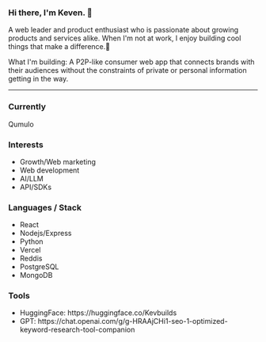  ### Hi there, I'm Keven. 👋
<p>A web leader and product enthusiast who is passionate about growing products and services alike. When I'm not at work, I enjoy building cool things that make a difference.🚀</p>
<p>What I'm building: A P2P-like consumer web app that connects brands with their audiences without the constraints of private or personal information getting in the way.</p>

<hr></hr>

### Currently
<p>Qumulo</p>

### Interests
<p><ul>
<li>Growth/Web marketing</li>
<li>Web development</li>
<li>AI/LLM</li>
<li>API/SDKs</li>
</ul></p>

### Languages / Stack
<p><ul>
<li>React</li>
<li>Nodejs/Express</li>
<li>Python</li>
<li>Vercel</li> 
<li>Reddis</li>
<li>PostgreSQL</li>
<li>MongoDB</li>
</ul>
</p>

### Tools 
<p><ul>
<li>HuggingFace: https://huggingface.co/Kevbuilds</li>
  <li>GPT: https://chat.openai.com/g/g-HRAAjCHi1-seo-1-optimized-keyword-research-tool-companion</li>
  </ul></p>


<!--
**KVBuilds/KVBuilds** is a ✨ _special_ ✨ repository because its `README.md` (this file) appears on your GitHub profile.

Here are some ideas to get you started:

- 🔭 I’m currently working on ...
- 🌱 I’m currently learning ...
- 👯 I’m looking to collaborate on ...
- 🤔 I’m looking for help with ...
- 💬 Ask me about ...
- 📫 How to reach me: ...
- 😄 Pronouns: ...
- ⚡ Fun fact: ...
-->

